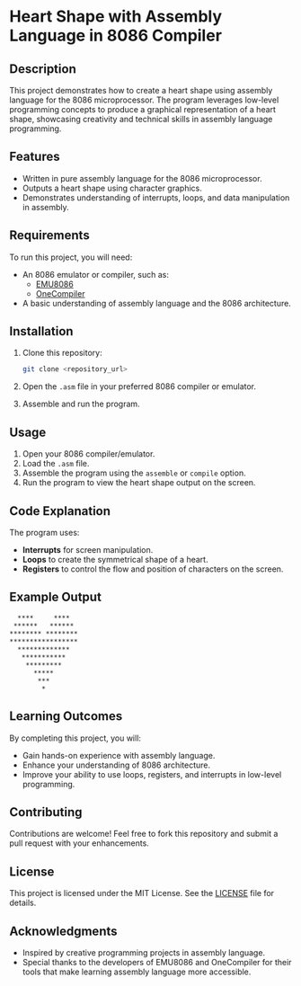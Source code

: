 # Heart Shape with Assembly Language in 8086 Compiler

## Description
This project demonstrates how to create a heart shape using assembly language for the 8086 microprocessor. The program leverages low-level programming concepts to produce a graphical representation of a heart shape, showcasing creativity and technical skills in assembly language programming.

## Features
- Written in pure assembly language for the 8086 microprocessor.
- Outputs a heart shape using character graphics.
- Demonstrates understanding of interrupts, loops, and data manipulation in assembly.

## Requirements
To run this project, you will need:
- An 8086 emulator or compiler, such as:
  - [EMU8086](https://yjdoc2.github.io/8086-emulator-web/compile)
  - [OneCompiler](https://onecompiler.com/assembly)
- A basic understanding of assembly language and the 8086 architecture.

## Installation
1. Clone this repository:
   
   ```bash
   git clone <repository_url>
   ```
2. Open the `.asm` file in your preferred 8086 compiler or emulator.
3. Assemble and run the program.

## Usage
1. Open your 8086 compiler/emulator.
2. Load the `.asm` file.
3. Assemble the program using the `assemble` or `compile` option.
4. Run the program to view the heart shape output on the screen.

## Code Explanation
The program uses:
- **Interrupts** for screen manipulation.
- **Loops** to create the symmetrical shape of a heart.
- **Registers** to control the flow and position of characters on the screen.

## Example Output
```
  ****     ****
 ******   ******
******** ********
*****************
  *************
   ***********
    *********
      *****
       ***
        *
```

## Learning Outcomes
By completing this project, you will:
- Gain hands-on experience with assembly language.
- Enhance your understanding of 8086 architecture.
- Improve your ability to use loops, registers, and interrupts in low-level programming.

## Contributing
Contributions are welcome! Feel free to fork this repository and submit a pull request with your enhancements.

## License
This project is licensed under the MIT License. See the [LICENSE](https://github.com/wyattmatt/Heart-In-8086-Assembly/blob/main/LICENSE) file for details.

## Acknowledgments
- Inspired by creative programming projects in assembly language.
- Special thanks to the developers of EMU8086 and OneCompiler for their tools that make learning assembly language more accessible.
